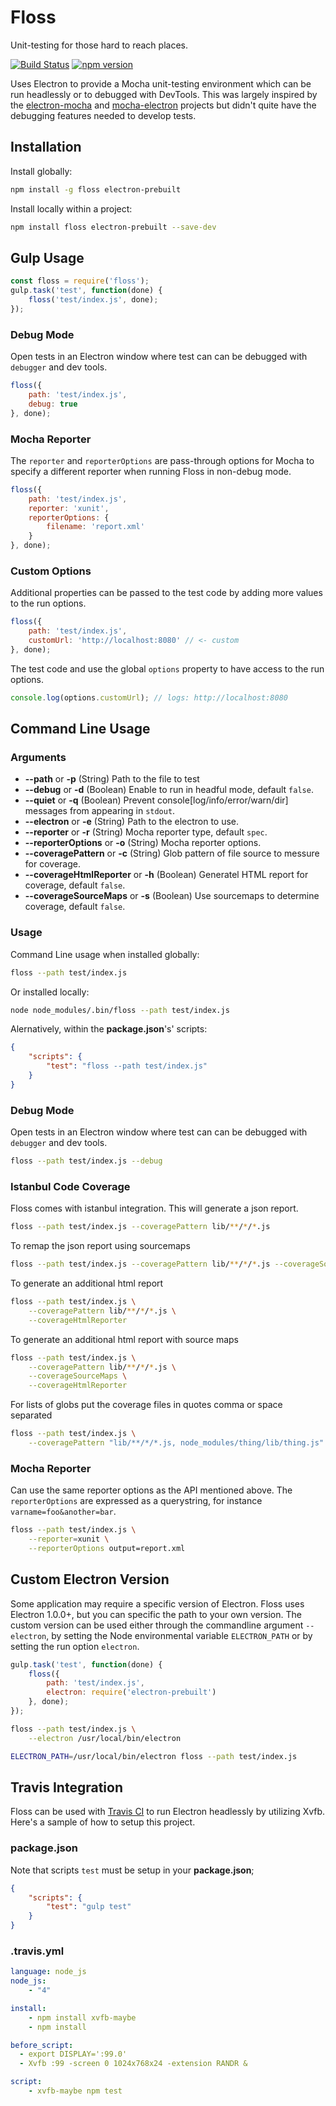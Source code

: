 # Floss

Unit-testing for those hard to reach places.

[![Build Status](https://travis-ci.org/jiborobot/floss.svg?branch=master)](https://travis-ci.org/jiborobot/floss) [![npm version](https://badge.fury.io/js/floss.svg)](https://badge.fury.io/js/floss)

Uses Electron to provide a Mocha unit-testing environment which can be run headlessly or to debugged with DevTools. This was largely inspired by the [electron-mocha](https://github.com/jprichardson/electron-mocha) and [mocha-electron](https://github.com/tscanlin/mochatron) projects but didn't quite have the debugging features needed to develop tests.

## Installation

Install globally:

```bash
npm install -g floss electron-prebuilt
```

Install locally within a project:

```bash
npm install floss electron-prebuilt --save-dev
```

## Gulp Usage

```js
const floss = require('floss');
gulp.task('test', function(done) {
    floss('test/index.js', done);
});
```

### Debug Mode

Open tests in an Electron window where test can can be debugged with `debugger` and dev tools.

```js
floss({
    path: 'test/index.js',
    debug: true
}, done);
```

### Mocha Reporter

The `reporter` and `reporterOptions` are pass-through options for Mocha to specify a different reporter when running Floss in non-debug mode.

```js
floss({
    path: 'test/index.js',
    reporter: 'xunit',
    reporterOptions: {
    	filename: 'report.xml'
    }
}, done);
```

### Custom Options

Additional properties can be passed to the test code by adding more values to the run options.

```js
floss({
    path: 'test/index.js',
    customUrl: 'http://localhost:8080' // <- custom
}, done);
```

The test code and use the global `options` property to have access to the run options.

```js
console.log(options.customUrl); // logs: http://localhost:8080
```

## Command Line Usage

### Arguments

* **--path** or **-p** (String) Path to the file to test
* **--debug** or **-d**  (Boolean) Enable to run in headful mode, default `false`.
* **--quiet** or **-q** (Boolean) Prevent console[log/info/error/warn/dir] messages from appearing in `stdout`.
* **--electron** or **-e**  (String) Path to the electron to use.
* **--reporter** or **-r**  (String) Mocha reporter type, default `spec`.
* **--reporterOptions** or **-o**  (String) Mocha reporter options.
* **--coveragePattern** or **-c**  (String) Glob pattern of file source to messure for coverage.
* **--coverageHtmlReporter** or **-h**  (Boolean) Generatel HTML report for coverage, default `false`.
* **--coverageSourceMaps** or **-s**  (Boolean) Use sourcemaps to determine coverage, default `false`.

### Usage

Command Line usage when installed globally:

```bash
floss --path test/index.js
```

Or installed locally:

```bash
node node_modules/.bin/floss --path test/index.js
```

Alernatively, within the **package.json**'s' scripts:

```json
{
    "scripts": {
        "test": "floss --path test/index.js"
    }
}
```

### Debug Mode

Open tests in an Electron window where test can can be debugged with `debugger` and dev tools.

```bash
floss --path test/index.js --debug
```

### Istanbul Code Coverage

Floss comes with istanbul integration. This will generate a json report.

```bash
floss --path test/index.js --coveragePattern lib/**/*/*.js
```

To remap the json report using sourcemaps

```bash
floss --path test/index.js --coveragePattern lib/**/*/*.js --coverageSourceMaps
```

To generate an additional html report

```bash
floss --path test/index.js \
    --coveragePattern lib/**/*/*.js \
    --coverageHtmlReporter
```

To generate an additional html report with source maps

```bash
floss --path test/index.js \
    --coveragePattern lib/**/*/*.js \
    --coverageSourceMaps \
    --coverageHtmlReporter
```

For lists of globs put the coverage files in quotes comma or space separated

```bash
floss --path test/index.js \
    --coveragePattern "lib/**/*/*.js, node_modules/thing/lib/thing.js"
```

### Mocha Reporter

Can use the same reporter options as the API mentioned above. The `reporterOptions` are expressed as a querystring, for instance `varname=foo&another=bar`.

```bash
floss --path test/index.js \
    --reporter=xunit \
    --reporterOptions output=report.xml
```

## Custom Electron Version

Some application may require a specific version of Electron. Floss uses Electron 1.0.0+, but you can specific the path to your own version. The custom version can be used either through the commandline argument `--electron`, by setting the Node environmental variable `ELECTRON_PATH` or by setting the run option `electron`.

```js
gulp.task('test', function(done) {
    floss({
        path: 'test/index.js',
        electron: require('electron-prebuilt')
    }, done);
});
```
```bash
floss --path test/index.js \
	--electron /usr/local/bin/electron
```

```bash
ELECTRON_PATH=/usr/local/bin/electron floss --path test/index.js
```

## Travis Integration

Floss can be used with [Travis CI](https://travis-ci.org/) to run Electron headlessly by utilizing Xvfb. Here's a sample of how to setup this project.

### package.json

Note that scripts `test` must be setup in your **package.json**;

```json
{
    "scripts": {
        "test": "gulp test"
    }
}
```

### .travis.yml

```yml
language: node_js
node_js:
    - "4"

install:
    - npm install xvfb-maybe
    - npm install

before_script:
  - export DISPLAY=':99.0'
  - Xvfb :99 -screen 0 1024x768x24 -extension RANDR &

script:
    - xvfb-maybe npm test
```
